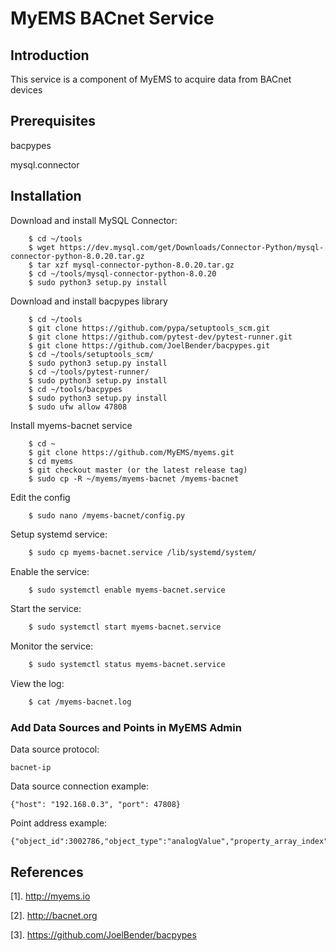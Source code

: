 # MyEMS BACnet Service


## Introduction

This service is a component of MyEMS to acquire data from BACnet devices

## Prerequisites
bacpypes

mysql.connector



## Installation

Download and install MySQL Connector:
```
    $ cd ~/tools
    $ wget https://dev.mysql.com/get/Downloads/Connector-Python/mysql-connector-python-8.0.20.tar.gz
    $ tar xzf mysql-connector-python-8.0.20.tar.gz
    $ cd ~/tools/mysql-connector-python-8.0.20
    $ sudo python3 setup.py install
```

Download and install bacpypes library
```
    $ cd ~/tools
    $ git clone https://github.com/pypa/setuptools_scm.git
    $ git clone https://github.com/pytest-dev/pytest-runner.git
    $ git clone https://github.com/JoelBender/bacpypes.git
    $ cd ~/tools/setuptools_scm/
    $ sudo python3 setup.py install
    $ cd ~/tools/pytest-runner/
    $ sudo python3 setup.py install
    $ cd ~/tools/bacpypes
    $ sudo python3 setup.py install
    $ sudo ufw allow 47808
```

Install myems-bacnet service
```
    $ cd ~
    $ git clone https://github.com/MyEMS/myems.git
    $ cd myems
    $ git checkout master (or the latest release tag)
    $ sudo cp -R ~/myems/myems-bacnet /myems-bacnet
```
Edit the config
```
    $ sudo nano /myems-bacnet/config.py
```
Setup systemd service:
```bash
    $ sudo cp myems-bacnet.service /lib/systemd/system/
```
Enable the service:
```bash
    $ sudo systemctl enable myems-bacnet.service
```
Start the service:
```bash
    $ sudo systemctl start myems-bacnet.service
```
Monitor the service:
```bash
    $ sudo systemctl status myems-bacnet.service
```
View the log:
```bash
    $ cat /myems-bacnet.log
```

### Add Data Sources and Points in MyEMS Admin

Data source protocol: 
```
bacnet-ip
```

Data source connection example:
```
{"host": "192.168.0.3", "port": 47808}
```

Point address example:
```
{"object_id":3002786,"object_type":"analogValue","property_array_index":null,"property_name":"presentValue"}
```


## References

[1]. http://myems.io
  
[2]. http://bacnet.org
  
[3]. https://github.com/JoelBender/bacpypes
  

